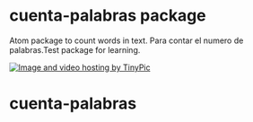 # cuenta-palabras package

Atom package to count words in text. Para contar el numero de palabras.Test package for learning.

<a href="http://tinypic.com?ref=2crrgvd" target="_blank"><img src="http://i63.tinypic.com/2crrgvd.jpg" border="0" alt="Image and video hosting by TinyPic"></a>

# cuenta-palabras
